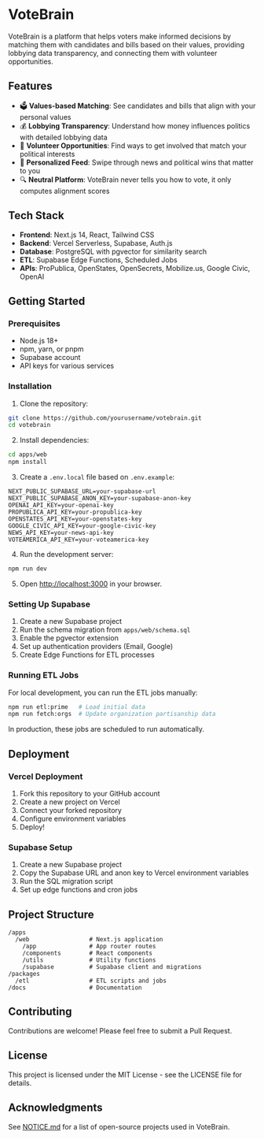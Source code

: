 # VoteBrain

VoteBrain is a platform that helps voters make informed decisions by matching them with candidates and bills based on their values, providing lobbying data transparency, and connecting them with volunteer opportunities.

## Features

- 🗳️ **Values-based Matching**: See candidates and bills that align with your personal values
- 💰 **Lobbying Transparency**: Understand how money influences politics with detailed lobbying data
- 🤝 **Volunteer Opportunities**: Find ways to get involved that match your political interests
- 🎯 **Personalized Feed**: Swipe through news and political wins that matter to you
- 🔍 **Neutral Platform**: VoteBrain never tells you how to vote, it only computes alignment scores

## Tech Stack

- **Frontend**: Next.js 14, React, Tailwind CSS
- **Backend**: Vercel Serverless, Supabase, Auth.js
- **Database**: PostgreSQL with pgvector for similarity search
- **ETL**: Supabase Edge Functions, Scheduled Jobs
- **APIs**: ProPublica, OpenStates, OpenSecrets, Mobilize.us, Google Civic, OpenAI

## Getting Started

### Prerequisites

- Node.js 18+
- npm, yarn, or pnpm
- Supabase account
- API keys for various services

### Installation

1. Clone the repository:

```bash
git clone https://github.com/yourusername/votebrain.git
cd votebrain
```

2. Install dependencies:

```bash
cd apps/web
npm install
```

3. Create a `.env.local` file based on `.env.example`:

```
NEXT_PUBLIC_SUPABASE_URL=your-supabase-url
NEXT_PUBLIC_SUPABASE_ANON_KEY=your-supabase-anon-key
OPENAI_API_KEY=your-openai-key
PROPUBLICA_API_KEY=your-propublica-key
OPENSTATES_API_KEY=your-openstates-key
GOOGLE_CIVIC_API_KEY=your-google-civic-key
NEWS_API_KEY=your-news-api-key
VOTEAMERICA_API_KEY=your-voteamerica-key
```

4. Run the development server:

```bash
npm run dev
```

5. Open [http://localhost:3000](http://localhost:3000) in your browser.

### Setting Up Supabase

1. Create a new Supabase project
2. Run the schema migration from `apps/web/schema.sql`
3. Enable the pgvector extension
4. Set up authentication providers (Email, Google)
5. Create Edge Functions for ETL processes

### Running ETL Jobs

For local development, you can run the ETL jobs manually:

```bash
npm run etl:prime   # Load initial data
npm run fetch:orgs  # Update organization partisanship data
```

In production, these jobs are scheduled to run automatically.

## Deployment

### Vercel Deployment

1. Fork this repository to your GitHub account
2. Create a new project on Vercel
3. Connect your forked repository
4. Configure environment variables
5. Deploy!

### Supabase Setup

1. Create a new Supabase project
2. Copy the Supabase URL and anon key to Vercel environment variables
3. Run the SQL migration script
4. Set up edge functions and cron jobs

## Project Structure

```
/apps
  /web                 # Next.js application
    /app               # App router routes
    /components        # React components
    /utils             # Utility functions
    /supabase          # Supabase client and migrations
/packages
  /etl                 # ETL scripts and jobs
/docs                  # Documentation
```

## Contributing

Contributions are welcome! Please feel free to submit a Pull Request.

## License

This project is licensed under the MIT License - see the LICENSE file for details.

## Acknowledgments

See [NOTICE.md](./NOTICE.md) for a list of open-source projects used in VoteBrain.